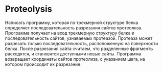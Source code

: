 # Proteolysis
Написать программу, которая по трехмерной структуре белка определяет последовательность разрезания сайтов протеолиза. Программа получает на вход трехмерную структуру белка и последовательность сайтов, узнаваемых протеазой. Протеаза может разрезать только последовательность, расположенную на поверхности белка. После разрезания сайта считаем, что разделенные фрагменты расходятся, и становятся доступными новые сайты. Программа возвращает координаты сайтов протеолиза, с указанием шага, на котором происходит их разрезание. 
